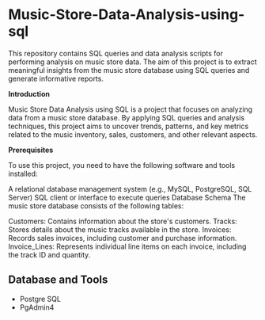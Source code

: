 # Music-Store-Data-Analysis-using-sql

This repository contains SQL queries and data analysis scripts for performing analysis on music store data. 
The aim of this project is to extract meaningful insights from the music store database using SQL queries and generate informative reports.

**Introduction**

Music Store Data Analysis using SQL is a project that focuses on analyzing data from a music store database. By applying SQL queries and analysis techniques, this project aims to uncover trends, patterns, and key metrics related to the music inventory, sales, customers, and other relevant aspects.

**Prerequisites**

To use this project, you need to have the following software and tools installed:

A relational database management system (e.g., MySQL, PostgreSQL, SQL Server)
SQL client or interface to execute queries
Database Schema
The music store database consists of the following tables:

Customers: Contains information about the store's customers.
Tracks: Stores details about the music tracks available in the store.
Invoices: Records sales invoices, including customer and purchase information.
Invoice_Lines: Represents individual line items on each invoice, including the track ID and quantity.


## Database and Tools
* Postgre SQL
* PgAdmin4

